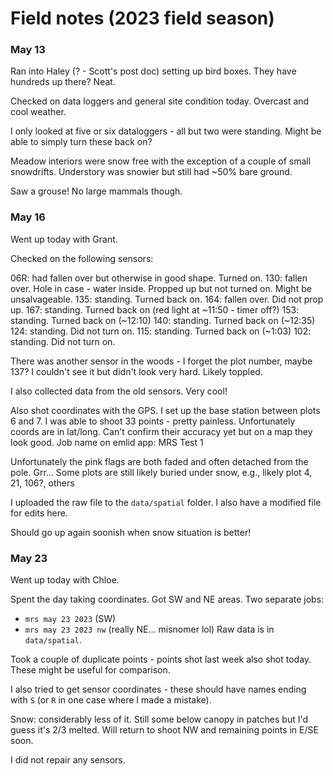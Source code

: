 # Field notes (2023 field season)

### May 13

Ran into Haley (? - Scott's post doc) setting up bird boxes. They have hundreds up there? Neat.

Checked on data loggers and general site condition today. Overcast and cool weather.

I only looked at five or six dataloggers - all but two were standing. 
Might be able to simply turn these back on?

Meadow interiors were snow free with the exception of a couple of small snowdrifts.
Understory was snowier but still had ~50% bare ground.

Saw a grouse! No large mammals though.

### May 16

Went up today with Grant.

Checked on the following sensors:

06R: had fallen over but otherwise in good shape. Turned on.
130: fallen over. Hole in case - water inside. Propped up but not turned on. Might be unsalvageable.
135: standing. Turned back on.
164: fallen over. Did not prop up.
167: standing. Turned back on (red light at ~11:50 - timer off?)
153: standing. Turned back on (~12:10)
140: standing. Turned back on (~12:35)
124: standing. Did not turn on. 
115: standing. Turned back on (~1:03)
102: standing. Did not turn on.

There was another sensor in the woods - I forget the plot number, maybe 137?
I couldn't see it but didn't look very hard. Likely toppled.

I also collected data from the old sensors. Very cool!

Also shot coordinates with the GPS. I set up the base station between plots 6 and 7.
I was able to shoot 33 points - pretty painless. Unfortunately coords are in lat/long.
Can't confirm their accuracy yet but on a map they look good.
Job name on emlid app: MRS Test 1

Unfortunately the pink flags are both faded and often detached from the pole. Grr...
Some plots are still likely buried under snow, e.g., likely plot 4, 21, 106?, others

I uploaded the raw file to the `data/spatial` folder.
I also have a modified file for edits here.

Should go up again soonish when snow situation is better!

### May 23

Went up today with Chloe.

Spent the day taking coordinates. Got SW and NE areas. 
Two separate jobs:
- `mrs may 23 2023` (SW)
- `mrs may 23 2023 nw` (really NE... misnomer lol)
Raw data is in `data/spatial`.

Took a couple of duplicate points - points shot last week also shot today.
These might be useful for comparison.

I also tried to get sensor coordinates - these should have names ending with `S` (or `R` in one case where I made a mistake).

Snow: considerably less of it. Still some below canopy in patches but I'd guess it's 2/3 melted.
Will return to shoot NW and remaining points in E/SE soon.

I did not repair any sensors.
